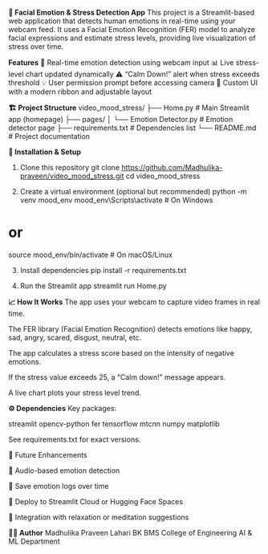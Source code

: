 **🎥 Facial Emotion & Stress Detection App**
This project is a Streamlit-based web application that detects human emotions in real-time using your webcam feed.
It uses a Facial Emotion Recognition (FER) model to analyze facial expressions and estimate stress levels, providing live visualization of stress over time.

**Features**
🧠 Real-time emotion detection using webcam input
📊 Live stress-level chart updated dynamically
⚠️ “Calm Down!” alert when stress exceeds threshold
💡 User permission prompt before accessing camera
🎨 Custom UI with a modern ribbon and adjustable layout

**🏗️ Project Structure**
video_mood_stress/
├── Home.py               # Main Streamlit app (homepage)
├── pages/
│   └── Emotion Detector.py      # Emotion detector page
├── requirements.txt      # Dependencies list
└── README.md             # Project documentation

**🚀 Installation & Setup**
1. Clone this repository
git clone https://github.com/Madhulika-praveen/video_mood_stress.git
cd video_mood_stress

2. Create a virtual environment (optional but recommended)
python -m venv mood_env
mood_env\Scripts\activate   # On Windows
# or
source mood_env/bin/activate  # On macOS/Linux

3. Install dependencies
pip install -r requirements.txt

4. Run the Streamlit app
streamlit run Home.py

**📈 How It Works**
The app uses your webcam to capture video frames in real time.

The FER library (Facial Emotion Recognition) detects emotions like happy, sad, angry, scared, disgust, neutral, etc.

The app calculates a stress score based on the intensity of negative emotions.

If the stress value exceeds 25, a “Calm down!” message appears.

A live chart plots your stress level trend.

**⚙️ Dependencies**
Key packages:

streamlit
opencv-python
fer
tensorflow
mtcnn
numpy
matplotlib

See requirements.txt for exact versions.

🧩 Future Enhancements

🎤 Audio-based emotion detection

💾 Save emotion logs over time

📱 Deploy to Streamlit Cloud or Hugging Face Spaces

🧘 Integration with relaxation or meditation suggestions


**🧑‍💻 Author**
Madhulika Praveen
Lahari BK
BMS College of Engineering
AI & ML Department